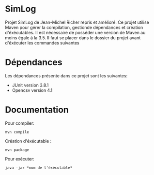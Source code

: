 # SimLog
Projet SimLog de Jean-Michel Richer repris et amélioré. Ce projet utilise Maven pour gérer la compilation, gestionde dépendances et création d'éxécutables.
Il est nécessaire de posséder une version de Maven au moins égale à la 3.5.
Il faut se placer dans le dossier du projet avant d'éxécuter les commandes suivantes

# Dépendances 
Les dépendances présente dans ce projet sont les suivantes:
* JUnit version 3.8.1
* Opencsv version 4.1

# Documentation
Pour compiler:

`mvn compile`

Création d'éxécutable :

 `mvn package`

Pour exécuter:

`java -jar *nom de l'éxécutable*`
